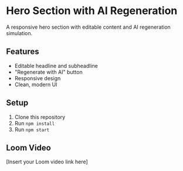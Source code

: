 # Hero Section with AI Regeneration

A responsive hero section with editable content and AI regeneration simulation.

## Features

- Editable headline and subheadline
- "Regenerate with AI" button
- Responsive design
- Clean, modern UI

## Setup

1. Clone this repository
2. Run `npm install`
3. Run `npm start`

## Loom Video

[Insert your Loom video link here]